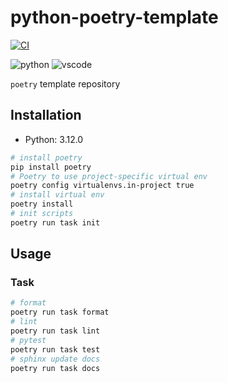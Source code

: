 # python-poetry-template

[![CI](https://github.com/kkml4220/python-poetry-template/actions/workflows/CI.yml/badge.svg)](https://github.com/kkml4220/python-poetry-template/actions/workflows/CI.yml)

![python](https://img.shields.io/badge/Python-3776AB?style=for-the-badge&logo=python&logoColor=white) ![vscode](https://img.shields.io/badge/Visual_Studio_Code-0078D4?style=for-the-badge&logo=visual%20studio%20code&logoColor=white)

`poetry` template repository

## Installation

- Python: 3.12.0

```bash
# install poetry
pip install poetry
# Poetry to use project-specific virtual env
poetry config virtualenvs.in-project true
# install virtual env
poetry install
# init scripts
poetry run task init
```

## Usage

### Task

```bash
# format
poetry run task format
# lint
poetry run task lint
# pytest
poetry run task test
# sphinx update docs
poetry run task docs
```

